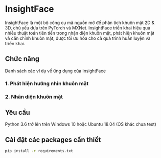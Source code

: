 # InsightFace
InsightFace là một bộ công cụ mã nguồn mở để phân tích khuôn mặt 2D & 3D, chủ yếu dựa trên PyTorch và MXNet.
InsightFace triển khai hiệu quả nhiều thuật toán tiên tiến trong nhận diện khuôn mặt, phát hiện khuôn mặt và căn chỉnh khuôn mặt, được tối ưu hóa cho cả quá trình huấn luyện và triển khai.

## Chức năng

Danh sách các ví dụ về ứng dụng của InsightFace

### 1. Phát hiện hướng nhìn khuôn mặt

### 2. Nhân diện khuôn mặt

## Yêu cầu

Python 3.6 trở lên trên Windows 10 hoặc Ubuntu 18.04 (OS khác chưa test)

## Cài đặt các packages cần thiết
```sh
pip install -r requirements.txt


